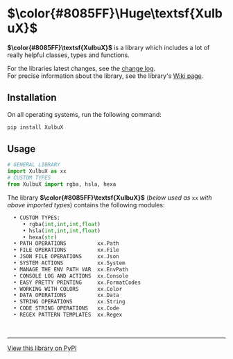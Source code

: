 # **$\color{#8085FF}\Huge\textsf{XulbuX}$**

**$\color{#8085FF}\textsf{XulbuX}$** is a library which includes a lot of really helpful classes, types and functions.

For the libraries latest changes, see the [change log](https://github.com/XulbuX-dev/PythonLibraryXulbuX/blob/main/CHANGELOG.md).<br>
For precise information about the library, see the library's [Wiki page](https://github.com/XulbuX-dev/PythonLibraryXulbuX/wiki).


## Installation

On all operating systems, run the following command:
```bash
pip install XulbuX
```


## Usage

```python
# GENERAL LIBRARY
import XulbuX as xx
# CUSTOM TYPES
from XulbuX import rgba, hsla, hexa
```
The library **$\color{#8085FF}\textsf{XulbuX}$** (*below used as* `xx` *with above imported types*) contains the following modules:
```python
  • CUSTOM TYPES:
     • rgba(int,int,int,float)
     • hsla(int,int,int,float)
     • hexa(str)
  • PATH OPERATIONS          xx.Path
  • FILE OPERATIONS          xx.File
  • JSON FILE OPERATIONS     xx.Json
  • SYSTEM ACTIONS           xx.System
  • MANAGE THE ENV PATH VAR  xx.EnvPath
  • CONSOLE LOG AND ACTIONS  xx.Console
  • EASY PRETTY PRINTING     xx.FormatCodes
  • WORKING WITH COLORS      xx.Color
  • DATA OPERATIONS          xx.Data
  • STRING OPERATIONS        xx.String
  • CODE STRING OPERATIONS   xx.Code
  • REGEX PATTERN TEMPLATES  xx.Regex
```


<br>

--------------------------------------------------------------
[View this library on PyPI](https://pypi.org/project/XulbuX/)
